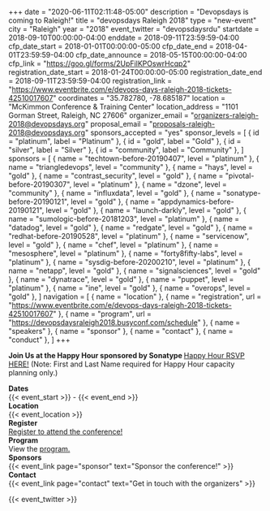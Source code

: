 +++
date = "2020-06-11T02:11:48-05:00"
description = "Devopsdays is coming to Raleigh!"
title = "devopsdays Raleigh 2018"
type = "new-event"
city = "Raleigh"
year = "2018"
event_twitter = "devopsdaysrdu"
startdate = 2018-09-10T00:00:00-04:00
enddate = 2018-09-11T23:59:59-04:00
cfp_date_start = 2018-01-01T00:00:00-05:00
cfp_date_end = 2018-04-01T23:59:59-04:00
cfp_date_announce = 2018-05-15T00:00:00-04:00
cfp_link = "https://goo.gl/forms/2UpFilKPOswrHcqp2"
registration_date_start = 2018-01-24T00:00:00-05:00
registration_date_end = 2018-09-11T23:59:59-04:00
registration_link = "https://www.eventbrite.com/e/devops-days-raleigh-2018-tickets-42510017607"
coordinates = "35.782780, -78.685187"
location = "McKimmon Conference & Training Center"
location_address = "1101 Gorman Street, Raleigh, NC 27606"
organizer_email = "organizers-raleigh-2018@devopsdays.org"
proposal_email = "proposals-raleigh-2018@devopsdays.org"
sponsors_accepted = "yes"
sponsor_levels = [
    { id = "platinum", label = "Platinum" },
    { id = "gold", label = "Gold" },
    { id = "silver", label = "Silver" },
    { id = "community", label = "Community" },
]
sponsors = [
    { name = "techtown-before-20190407", level = "platinum" },
    { name = "triangledevops", level = "community" },
    { name = "hays", level = "gold" },
    { name = "contrast_security", level = "gold" },
    { name = "pivotal-before-20190307", level = "platinum" },
    { name = "dzone", level = "community" },
    { name = "influxdata", level = "gold" },
    { name = "sonatype-before-20190121", level = "gold" },
    { name = "appdynamics-before-20190121", level = "gold" },
    { name = "launch-darkly", level = "gold" },
    { name = "sumologic-before-20181203", level = "platinum" },
    { name = "datadog", level = "gold" },
    { name = "redgate", level = "gold" },
    { name = "redhat-before-20190528", level = "platinum" },
    { name = "servicenow", level = "gold" },
    { name = "chef", level = "platinum" },
    { name = "mesosphere", level = "platinum" },
    { name = "forty8fifty-labs", level = "platinum" },
    { name = "sysdig-before-20200210", level = "platinum" },
    { name = "netapp", level = "gold" },
    { name = "signalsciences", level = "gold" },
    { name = "dynatrace", level = "gold" },
    { name = "puppet", level = "platinum" },
    { name = "ine", level = "gold" },
    { name = "overops", level = "gold" },
]
navigation = [
    { name = "location" },
    { name = "registration", url = "https://www.eventbrite.com/e/devops-days-raleigh-2018-tickets-42510017607" },
    { name = "program", url = "https://devopsdaysraleigh2018.busyconf.com/schedule" },
    { name = "speakers" },
    { name = "sponsor" },
    { name = "contact" },
    { name = "conduct" },
]
+++
<!-- <div style="text-align:center;">
  {{< event_logo >}}
</div> -->

<strong>Join Us at the Happy Hour sponsored by Sonatype </strong>
[Happy Hour RSVP HERE!](https://www.sonatype.com/us/devopsdays-raleigh) 
(Note: First and Last Name required for Happy Hour capacity planning only.) 


<div class = "row">
  <div class = "col-md-2">
    <strong>Dates</strong>
  </div>
  <div class = "col-md-8">
    {{< event_start >}} - {{< event_end >}}
  </div>
</div>

<div class = "row">
  <div class = "col-md-2">
    <strong>Location</strong>
  </div>
  <div class = "col-md-8">
    {{< event_location >}}
  </div>
</div>

<div class = "row">
  <div class = "col-md-2">
    <strong>Register</strong>
  </div>
  <div class = "col-md-8">
    <a href="https://www.eventbrite.com/e/devopsdays-raleigh-2018-tickets-42510017607">Register to attend the conference!</a>
  </div>
</div>

<!-- <div class = "row">
  <div class = "col-md-2">
    <strong>Propose</strong>
  </div>
  <div class = "col-md-8">
    {{< event_link page="propose" text="Propose a talk!" >}}
  </div>
</div> -->

<div class = "row">
  <div class = "col-md-2">
    <strong>Program</strong>
  </div>
  <div class = "col-md-8">
    View the <a href="https://devopsdaysraleigh2018.busyconf.com/schedule">program.</a>
  </div>
</div>

<!-- <div class = "row">
  <div class = "col-md-2">
    <strong>Speakers</strong>
  </div>
  <div class = "col-md-8">
    Check out the {{< event_link page="speakers" text="speakers!" >}}
  </div>
</div> -->



<div class = "row">
  <div class = "col-md-2">
    <strong>Sponsors</strong>
  </div>
  <div class = "col-md-8">
    {{< event_link page="sponsor" text="Sponsor the conference!" >}}
  </div>
</div>

<div class = "row">
  <div class = "col-md-2">
    <strong>Contact</strong>
  </div>
  <div class = "col-md-8">
    {{< event_link page="contact" text="Get in touch with the organizers" >}}
  </div>
</div>


{{< event_twitter >}}
